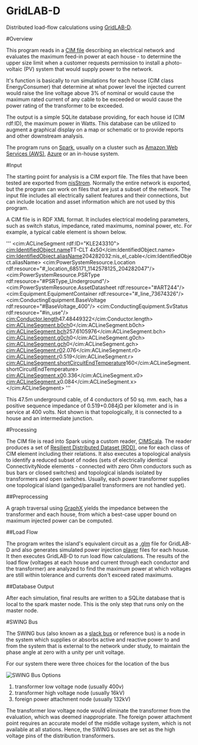 GridLAB-D
======

Distributed load-flow calculations using [GridLAB-D](http://www.gridlabd.org/).

#Overview

This program reads in a [CIM file](http://cimug.ucaiug.org/default.aspx) describing an electrical network
and evaluates the maximum feed-in power at each house - to determine the upper size limit when a customer
requests permission to install a photo-voltaic (PV) system that would supply power to the network.

It's function is basically to run simulations for each house (CIM class EnergyConsumer) that determine at
what power level the injected current would raise the line voltage above 3% of nominal or would
cause the maximum rated current of any cable to be exceeded or would cause the power rating of the transformer
to be exceeded.

The output is a simple SQLite database providing, for each house id (CIM rdf:ID), the maximum power in Watts.
This database can be utilized to augment a graphical display on a map or schematic or to provide reports
and other downstream analysis.

The program runs on [Spark](https://spark.apache.org), usually on a cluster such as
[Amazon Web Services (AWS)](https://aws.amazon.com), [Azure](https://docs.microsoft.com/en-us/azure) or
an in-house system.

#Input

The starting point for analysis is a CIM export file.
The files that have been tested are exported from [nisStrom](http://www.nis.ch).
Normally the entire network is exported, but the program can work on files that are just a subset of the network.
The input file includes all electrically salient features and their connections, but can include location
and asset information which are not used by this program.

A CIM file is in RDF XML format. It includes electrical modeling parameters, such as switch status,
impedance, rated maximums, nominal power, etc.
For example, a typical cable element is shown below.

'''
        <cim:ACLineSegment rdf:ID="KLE243310">
                <cim:IdentifiedObject.name>TT-CLT 4x50</cim:IdentifiedObject.name>
                <cim:IdentifiedObject.aliasName>204282032:nis_el_cable</cim:IdentifiedObject.aliasName>
                <cim:PowerSystemResource.Location rdf:resource="#_location_685171_1142578125_204282047"/>
                <cim:PowerSystemResource.PSRType rdf:resource="#PSRType_Underground"/>
                <cim:PowerSystemResource.AssetDatasheet rdf:resource="#ART244"/>
                <cim:Equipment.EquipmentContainer rdf:resource="#_line_73674326"/>
                <cim:ConductingEquipment.BaseVoltage rdf:resource="#BaseVoltage_400"/>
                <cim:ConductingEquipment.SvStatus rdf:resource="#in_use"/>
                <cim:Conductor.length>47.48449322</cim:Conductor.length>
                <cim:ACLineSegment.b0ch>0</cim:ACLineSegment.b0ch>
                <cim:ACLineSegment.bch>257.6105976</cim:ACLineSegment.bch>
                <cim:ACLineSegment.g0ch>0</cim:ACLineSegment.g0ch>
                <cim:ACLineSegment.gch>0</cim:ACLineSegment.gch>
                <cim:ACLineSegment.r0>2.076</cim:ACLineSegment.r0>
                <cim:ACLineSegment.r>0.519</cim:ACLineSegment.r>
                <cim:ACLineSegment.shortCircuitEndTemperature>160</cim:ACLineSegment.shortCircuitEndTemperature>
                <cim:ACLineSegment.x0>0.336</cim:ACLineSegment.x0>
                <cim:ACLineSegment.x>0.084</cim:ACLineSegment.x>
        </cim:ACLineSegment>
'''

This 47.5m underground cable, of 4 conductors of 50 sq. mm. each, has a positive sequence impedance of 0.519+0.084jΩ
per kilometer and is in service at 400 volts. Not shown is that topologically, it is connected to a house and
an intermediate junction.

#Processing

The CIM file is read into Spark using a custom reader, [CIMScala](https://github.com/derrickoswald/CIMScala).
The reader produces a set of [Resilient Distributed Dataset (RDD)](https://spark.apache.org/docs/latest/programming-guide.html#resilient-distributed-datasets-rdds), one for each class of CIM element including their relations.
It also executes a topological analysis to identify a reduced subset of nodes
(sets of electrically identical ConnectivityNode elements - 
connected with zero Ohm conductors such as bus bars or closed switches)
and topological islands isolated by transformers and open switches.
Usually, each power transformer supplies one topological island (ganged/parallel transformers are not handled yet).

##Preprocessing

A graph traversal using [GraphX](https://spark.apache.org/docs/latest/graphx-programming-guide.html) yields the impedance between the transformer and each house, from which a best-case upper bound on maximum injected power can be computed.

##Load Flow

The program writes the island's equivalent circuit as
a [.glm](http://gridlab-d.sourceforge.net/wiki/index.php/Creating_GLM_Files) file
for GridLAB-D and also generates simulated power injection
[player](http://gridlab-d.sourceforge.net/wiki/index.php/Player) files for each house.
It then executes GridLAB-D to run load flow calculations.
The results of the load flow (voltages at each house and current through each conductor and the transformer)
are analyzed to find the maximum power at which voltages are still within tolerance and currents don't
exceed rated maximums.

##Database Output

After each simulation, final results are written to a SQLite database that is local to the spark master node.
This is the only step that runs only on the master node.

#SWING Bus

The SWING bus (also known as a [slack bus](https://en.wikipedia.org/wiki/Slack_bus) or reference bus) is
a node in the system which supplies or absorbs active and reactive power to and from the system that is
external to the network under study, to maintain the phase angle at zero with a unity per unit voltage.

For our system there were three choices for the location of the bus
 
![SWING Bus Options](https://rawgit.com/derrickoswald/CIMApplication/master/GridLAB-D/img/swing%20bus%20choices.svg "SWING Bus Options")

1. transformer low voltage node (usually 400v)
2. transformer high voltage node (usually 16kV)
3. foreign power attachment node (usually 132kV)

The transformer low voltage node would eliminate the transformer from the evaluation, which was deemed inappropriate.
The foreign power attachment point requires an accurate model of the middle voltage system, which is not available
at all stations. Hence, the SWING busses are set as the high voltage pins of the distribution transformers.

